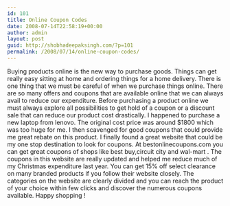 ```yaml
---
id: 101
title: Online Coupon Codes
date: 2008-07-14T22:58:19+00:00
author: admin
layout: post
guid: http://shobhadeepaksingh.com/?p=101
permalink: /2008/07/14/online-coupon-codes/
---
```

Buying products online is the new way to purchase goods. Things can get really easy sitting at home and ordering things for a home delivery. There is one thing that we must be careful of when we purchase things online. There are so many offers and coupons that are available online that we can always avail to reduce our expenditure. Before purchasing a product online we must always explore all possibilities to get hold of a coupon or a discount sale that can reduce our product cost drastically. I happened to purchase a new laptop from lenovo. The original cost price was around $1800 which was too huge for me. I then scavenged for good coupons that could provide me great rebate on this product. I finally found a great website that could be my one stop destination to look for coupons. At bestonlinecoupons.com you can get great coupons of shops like best buy,circuit city and wal-mart . The coupons in this website are really updated and helped me reduce much of my Christmas expenditure last year. You can get 15% off select clearance on many branded products if you follow their website closely. The categories on the website are clearly divided and you can reach the product of your choice within few clicks and discover the numerous coupons available. Happy shopping !